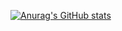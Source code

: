 [![Anurag's GitHub stats](https://github-readme-stats.vercel.app/api?riizeron=anuraghazra)](https://github.com/anuraghazra/github-readme-stats)
